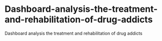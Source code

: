 # Dashboard-analysis-the-treatment-and-rehabilitation-of-drug-addicts
Dashboard analysis the treatment and rehabilitation of drug addicts
